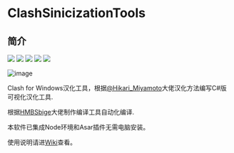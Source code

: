 # ClashSinicizationTools

## 简介

[![](https://img.shields.io/badge/Telegram-公告板-blue)](https://t.me/ClashR_for_Windows_Channel)
[![](https://img.shields.io/badge/Telegram-交流群-purple)](https://t.me/+Se4RSc06w8QK1HiS)
[![](https://img.shields.io/badge/Releases-升级日志-blue)](https://github.com/BoyceLig/ClashSinicizationTool/blob/main/Update%20Log.md)
[![](https://img.shields.io/badge/Releases-最新下载-blue)](https://github.com/BoyceLig/ClashSinicizationTool/releases)
[![](https://img.shields.io/badge/Wiki-使用说明-blue)](https://github.com/BoyceLig/ClashSinicizationTools/wiki)

![image](https://user-images.githubusercontent.com/49801599/187366158-88970141-977f-4823-a60d-eeb6d5a2503c.png)

Clash for Windows汉化工具，根据[@Hikari_Miyamoto](https://t.me/Hikari_Miyamoto)大佬汉化方法编写C#版可视化汉化工具.

根据[HMBSbige](https://github.com/HMBSbige)大佬制作编译工具自动化编译.

本软件已集成Node环境和Asar插件无需电脑安装。

使用说明请进[Wiki](https://github.com/BoyceLig/ClashSinicizationTools/wiki)查看。

